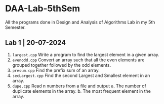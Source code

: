 # DAA-Lab-5thSem
All the programs done in Design and Analysis of Algorithms Lab in my 5th Semester.

## Lab 1 | 20-07-2024
1. `largest.cpp` Write a program to find the largest element in a given array.
2. `evenodd.cpp` Convert an array such that all the even elements are grouped together followed by the odd elements.
3. `presum.cpp` Find the prefix sum of an array.
4. `secLargest.cpp` Find the second Largest and Smallest element in an array.
5. `dupe.cpp` Read n numbers from a file and output 
    a. The number of duplicate elements in the array.
    b. The most frequent element in the array.